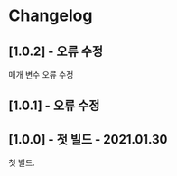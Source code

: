 # Changelog

## [1.0.2] - 오류 수정

매개 변수 오류 수정

## [1.0.1] - 오류 수정

## [1.0.0] - 첫 빌드 - 2021.01.30

첫 빌드.
